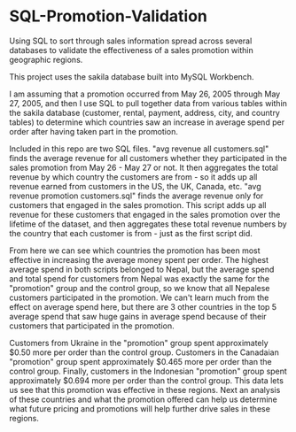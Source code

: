 # SQL-Promotion-Validation
Using SQL to sort through sales information spread across several databases to validate the effectiveness of a sales promotion within geographic regions.

This project uses the sakila database built into MySQL Workbench.

I am assuming that a promotion occurred from May 26, 2005 through May 27, 2005, and then I use SQL to pull together data from various tables within the sakila database (customer, rental, payment, address, city, and country tables) to determine which countries saw an increase in average spend per order after having taken part in the promotion.

Included in this repo are two SQL files. "avg revenue all customers.sql" finds the average revenue for all customers whether they participated in the sales promotion from May 26 - May 27 or not. It then aggregates the total revenue by which country the customers are from - so it adds up all revenue earned from customers in the US, the UK, Canada, etc. "avg revenue promotion customers.sql" finds the average revenue only for customers that engaged in the sales promotion. This script adds up all revenue for these customers that engaged in the sales promotion over the lifetime of the dataset, and then aggregates these total revenue numbers by the country that each customer is from - just as the first script did.

From here we can see which countries the promotion has been most effective in increasing the average money spent per order. The highest average spend in both scripts belonged to Nepal, but the average spend and total spend for customers from Nepal was exactly the same for the "promotion" group and the control group, so we know that all Nepalese customers participated in the promotion. We can't learn much from the effect on average spend here, but there are 3 other countries in the top 5 average spend that saw huge gains in average spend because of their customers that participated in the promotion.

Customers from Ukraine in the "promotion" group spent approximately $0.50 more per order than the control group. Customers in the Canadaian "promotion" group spent approximately $0.465 more per order than the control group. Finally, customers in the Indonesian "promotion" group spent approximately $0.694 more per order than the control group. This data lets us see that this promotion was effective in these regions. Next an analysis of these countries and what the promotion offered can help us determine what future pricing and promotions will help further drive sales in these regions.
